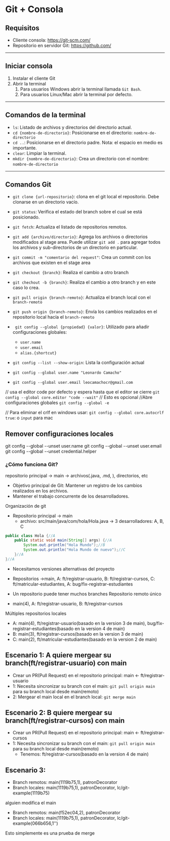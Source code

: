 # Git + Consola

## Requisitos

- Cliente consola: https://git-scm.com/
- Repositorio en servidor Git: https://github.com/

---

## Iniciar consola

1. Instalar el cliente Git
2. Abrir la terminal
    1. Para usuarios Windows abrir la terminal llamada `Git Bash`.
    2. Para usuarios Linux/Mac abrir la terminal por defecto.

---

## Comandos de la terminal

- `ls`: Listado de archivos y directorios del directorio actual.
- `cd {nombre-de-directorio}`: Posicionarse en el directorio: `nombre-de-directorio`
- `cd ..`: Posicionarse en el directorio padre. Nota: el espacio en medio es importante.
- `clear`: Limpiar la terminal.
- `mkdir {nombre-de-directorio}`: Crea un directorio con el nombre: `nombre-de-directorio`

---

## Comandos Git

- `git clone {url-repositorio}`: clona en el git local el repositorio. Debe clonarse en un directorio vacío.
- `git status`: Verifica el estado del branch sobre el cual se está posicionado.
- `git fetch`: Actualiza el listado de repositorios remotos.
- `git add {archivo/directorio}`: Agrega los archivos o directorios modificados al stage area. Puede utilizar `git add .` para agregar todos los archivos y sub-directorios de un directorio en
  particular.
- `git commit -m "comentario del request"`: Crea un commit con los archivos que existen en el stage area
- `git checkout {branch}`: Realiza el cambio a otro branch
- `git chechout -b {branch}`: Realiza el cambio a otro branch y en este caso lo crea.
- `git pull origin {branch-remoto}`:  Actualiza el branch local con el `branch-remoto`
- `git push origin {branch-remoto}`: Envía los cambios realizados en el repositorio local hacía el `branch-remoto`
- ` git config --global {propiedad} {valor}`: Utilizado para añadir configuraciones globales:
    - `user.name`
    - `user.email`
    - `alias.{shortcut}`
- `git config --list --show-origin`: Lista la configuración actual

- `git config --global user.name "Leonardo Camacho"`
- `git config --global user.email leocamachocr@gmail.com`

// usa el editor code por defecto y espera hasta que el editor se cierre
`git config --global core.editor "code --wait"` // Esto es opcional
//Abre configuraciones globales
`git config --global -e`

// Para eliminar el crlf en windows usar:
`git config --global core.autocrlf true`: o `input` para mac





## Remover configuraciones locales
git config --global --unset user.name
git config --global --unset user.email
git config --global --unset credential.helper


### ¿Cómo funciona Git?

repositorio principal -> main -> archivos(.java, .md, ), directorios, etc
- Objetivo principal de Git: Mantener un registro de los cambios realizados en los archivos.
- Mantener el trabajo concurrente de los desarrolladores.

Organización de git
- Repositorio principal -> main
  - archivo: src/main/java/com/hola/Hola.java -> 3 desarrolladores: A, B, C

```java
public class Hola {//A
    public static void main(String[] args) {//A
        System.out.println("Hola Mundo");//B
        System.out.println("Hola Mundo de nuevo");//C
    }//A
}//A
```
- Necesitamos versiones alternativas del proyecto
- Repositorios ->main,  A: ft/registrar-usuario, B: ft/registrar-cursos, C: ft/matricular-estudiantes, A: bug/fix-registrar-estudiantes

- Un repositorio puede tener muchos branches
Repositorio remoto único
- main(4),  A: ft/registrar-usuario, B: ft/registrar-cursos

Múltiples repositorios locales
- A: main(4), ft/registrar-usuario(basado en la version 3 de main), bug/fix-registrar-estudiantes(basado en la version 4 de main)
- B: main(3), ft/registrar-cursos(basado en la version 3 de main)
- C: main(2), ft/matricular-estudiantes(basado en la version 2 de main)

## Escenario 1: A quiere mergear su branch(ft/registrar-usuario) con main
- Crear un PR(Pull Request) en el repositorio principal: main <- ft/registrar-usuario
- 1: Necesita sincronizar su branch con el main: `git pull origin main` para su branch local desde main(remoto)
- 2: Mergear el main local en el branch local: `git merge main`

## Escenario 2: B quiere mergear su branch(ft/registrar-cursos) con main
- Crear un PR(Pull Request) en el repositorio principal: main <- ft/registrar-cursos
- 1: Necesita sincronizar su branch con el main: `git pull origin main` para su branch local desde main(remoto)
  - Tenemos: ft/registrar-cursos(basado en la version 4 de main)

## Escenario 3: 
- Branch remotos: main(1119b75,1), patronDecorator
- Branch locales: main(1119b75,1), patronDecorator, lc/git-example(1119b75)

alguien modifica el main

- Branch remotos: main(f52ec04,2), patronDecorator
- Branch locales: main(1119b75,1), patronDecorator, lc/git-example(066b656,1'')


Esto simplemente es una prueba de merge 

